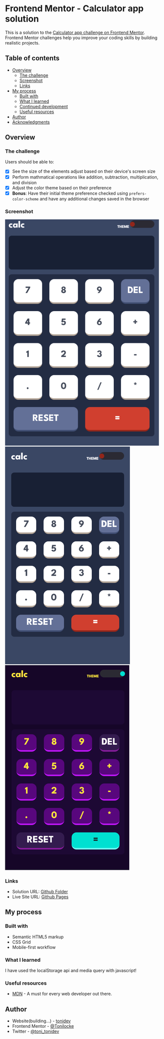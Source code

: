 # Frontend Mentor - Calculator app solution

This is a solution to the [Calculator app challenge on Frontend Mentor](https://www.frontendmentor.io/challenges/calculator-app-9lteq5N29). Frontend Mentor challenges help you improve your coding skills by building realistic projects. 

## Table of contents

- [Overview](#overview)
  - [The challenge](#the-challenge)
  - [Screenshot](#screenshot)
  - [Links](#links)
- [My process](#my-process)
  - [Built with](#built-with)
  - [What I learned](#what-i-learned)
  - [Continued development](#continued-development)
  - [Useful resources](#useful-resources)
- [Author](#author)
- [Acknowledgments](#acknowledgments)


## Overview

### The challenge

Users should be able to:

- [x] See the size of the elements adjust based on their device's screen size
- [x] Perform mathmatical operations like addition, subtraction, multiplication, and division
- [x] Adjust the color theme based on their preference
- [x] **Bonus**: Have their initial theme preference checked using `prefers-color-scheme` and have any additional changes saved in the browser

### Screenshot

![Screnshoot Desktop](./ScreenshotDesktop.png)
![Screnshoot Desktop](./ScreenshotMobile.png)
![Screnshoot Desktop](./ScreenshotMobileTheme3.png)

### Links

- Solution URL: [Github Folder](https://github.com/Tonilocke/JavascriptCalculatorApp)
- Live Site URL: [Github Pages](https://tonilocke.github.io/JavascriptCalculatorApp/)

## My process

### Built with

- Semantic HTML5 markup
- CSS Grid
- Mobile-first workflow


### What I learned
I have used the localStorage api and media query with javascript!


### Useful resources

- [MDN](https://developer.mozilla.org/en-US/) - A must for every web developer out there.


## Author

- Website(building...) - [tonidev](building...)
- Frontend Mentor - [@Tonilocke](https://www.frontendmentor.io/profile/Tonilocke)
- Twitter - [@toni_tonidev](https://x.com/toni_tonidev)
